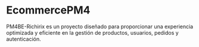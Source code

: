 # EcommercePM4
PM4BE-Richirix es un proyecto diseñado para proporcionar una experiencia optimizada y eficiente en la gestión de productos, usuarios, pedidos y autenticación.
